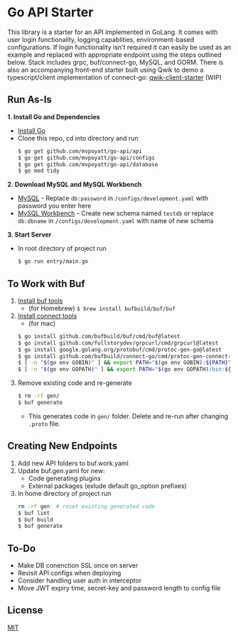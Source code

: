 
# Go API Starter

This library is a starter for an API implemented in GoLang. It comes with user login functionality, logging capablities, environment-based configurations. If login functionality isn't required it can easily be used as an example and replaced with appropriate endpoint using the steps outlined below. Stack includes grpc, buf/connect-go, MySQL, and GORM. There is also an accompanying front-end starter built using Qwik to demo a typescript/client implementation of connect-go: [qwik-client-starter](https://github.com/mvpoyatt/qwik-client-starter) (WIP)

## Run As-Is

**1. Install Go and Dependencies**
- [Install Go](https://go.dev/doc/install)
- Clone this repo, cd into directory and run
	```bash
	$ go get github.com/mvpoyatt/go-api/api
	$ go get github.com/mvpoyatt/go-api/configs
	$ go get github.com/mvpoyatt/go-api/database
	$ go mod tidy
	```
	
**2. Download MySQL and MySQL Workbench**
- [MySQL](https://dev.mysql.com/downloads/mysql/) - Replace ```db:password``` in ```/configs/development.yaml``` with password you enter here
- [MySQL Workbench](https://dev.mysql.com/downloads/workbench/) - Create new schema named ```testdb``` or replace ```db:dbname``` in ```/configs/development.yaml``` with name of new schema

**3. Start Server**
- In root directory of project run
	```bash
	$ go run entry/main.go
	```

## To Work with Buf

1. [Install buf tools](https://docs.buf.build/installation)
	- (for Homebrew) ```$ brew install bufbuild/buf/buf```
2. [Install connect tools](https://connect.build/docs/go/getting-started/)
	- (for mac)
	```bash
	$ go install github.com/bufbuild/buf/cmd/buf@latest
	$ go install github.com/fullstorydev/grpcurl/cmd/grpcurl@latest
    $ go install google.golang.org/protobuf/cmd/protoc-gen-go@latest
    $ go install github.com/bufbuild/connect-go/cmd/protoc-gen-connect-go@latest
    $ [ -n "$(go env GOBIN)" ] && export PATH="$(go env GOBIN):${PATH}"
    $ [ -n "$(go env GOPATH)" ] && export PATH="$(go env GOPATH)/bin:${PATH}"
	```
3. Remove existing code and re-generate
	```bash
	$ rm -rf gen/
	$ buf generate
	```
	- This generates code in ```gen/``` folder. Delete and re-run after changing ```.proto``` file.

## Creating New Endpoints


1. Add new API folders to buf.work.yaml
2. Update buf.gen.yaml for new:
	  - Code generating plugins
	  - External packages (exlude default go_option prefixes)
3. In home directory of project run
	```bash
	rm -rf gen  # reset existing generated code
	$ buf lint
	$ buf build
	$ buf generate
	```

## To-Do
- Make DB conenction SSL once on server
- Revisit API configs when deploying
- Consider handling user auth in interceptor
- Move JWT expiry time, secret-key and password length to config file


## License

[MIT](https://choosealicense.com/licenses/mit/)